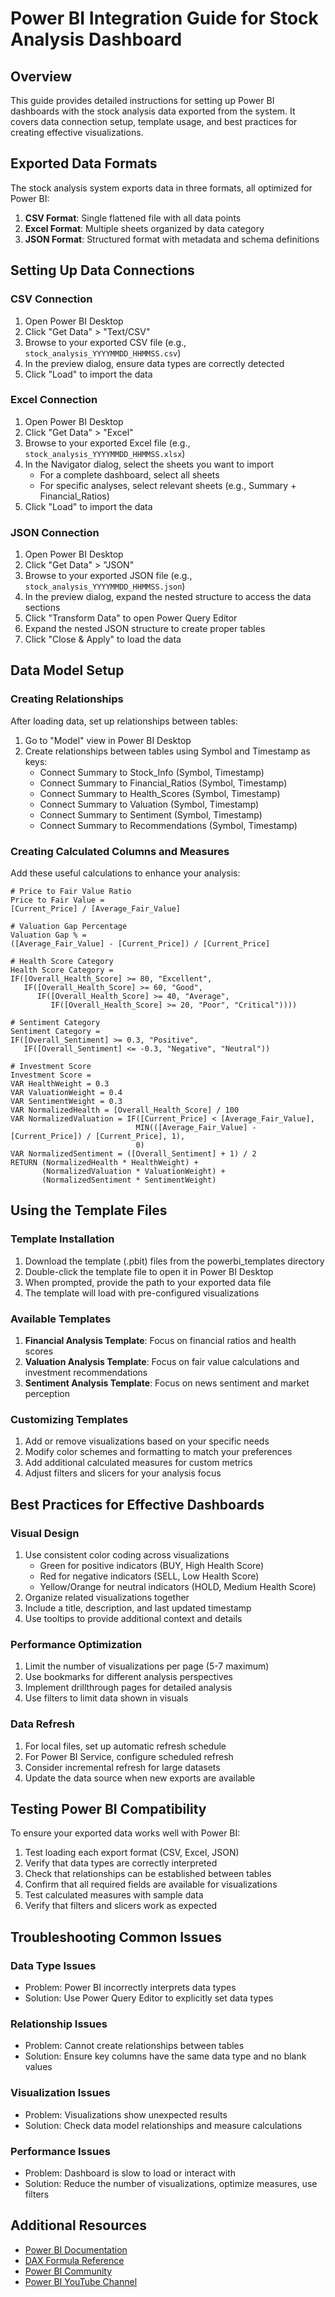 # Power BI Integration Guide for Stock Analysis Dashboard

## Overview
This guide provides detailed instructions for setting up Power BI dashboards with the stock analysis data exported from the system. It covers data connection setup, template usage, and best practices for creating effective visualizations.

## Exported Data Formats
The stock analysis system exports data in three formats, all optimized for Power BI:

1. **CSV Format**: Single flattened file with all data points
2. **Excel Format**: Multiple sheets organized by data category
3. **JSON Format**: Structured format with metadata and schema definitions

## Setting Up Data Connections

### CSV Connection
1. Open Power BI Desktop
2. Click "Get Data" > "Text/CSV"
3. Browse to your exported CSV file (e.g., `stock_analysis_YYYYMMDD_HHMMSS.csv`)
4. In the preview dialog, ensure data types are correctly detected
5. Click "Load" to import the data

### Excel Connection
1. Open Power BI Desktop
2. Click "Get Data" > "Excel"
3. Browse to your exported Excel file (e.g., `stock_analysis_YYYYMMDD_HHMMSS.xlsx`)
4. In the Navigator dialog, select the sheets you want to import
   - For a complete dashboard, select all sheets
   - For specific analyses, select relevant sheets (e.g., Summary + Financial_Ratios)
5. Click "Load" to import the data

### JSON Connection
1. Open Power BI Desktop
2. Click "Get Data" > "JSON"
3. Browse to your exported JSON file (e.g., `stock_analysis_YYYYMMDD_HHMMSS.json`)
4. In the preview dialog, expand the nested structure to access the data sections
5. Click "Transform Data" to open Power Query Editor
6. Expand the nested JSON structure to create proper tables
7. Click "Close & Apply" to load the data

## Data Model Setup

### Creating Relationships
After loading data, set up relationships between tables:

1. Go to "Model" view in Power BI Desktop
2. Create relationships between tables using Symbol and Timestamp as keys:
   - Connect Summary to Stock_Info (Symbol, Timestamp)
   - Connect Summary to Financial_Ratios (Symbol, Timestamp)
   - Connect Summary to Health_Scores (Symbol, Timestamp)
   - Connect Summary to Valuation (Symbol, Timestamp)
   - Connect Summary to Sentiment (Symbol, Timestamp)
   - Connect Summary to Recommendations (Symbol, Timestamp)

### Creating Calculated Columns and Measures
Add these useful calculations to enhance your analysis:

```
# Price to Fair Value Ratio
Price to Fair Value = 
[Current_Price] / [Average_Fair_Value]

# Valuation Gap Percentage
Valuation Gap % = 
([Average_Fair_Value] - [Current_Price]) / [Current_Price]

# Health Score Category
Health Score Category = 
IF([Overall_Health_Score] >= 80, "Excellent", 
   IF([Overall_Health_Score] >= 60, "Good", 
      IF([Overall_Health_Score] >= 40, "Average", 
         IF([Overall_Health_Score] >= 20, "Poor", "Critical"))))

# Sentiment Category
Sentiment Category = 
IF([Overall_Sentiment] >= 0.3, "Positive", 
   IF([Overall_Sentiment] <= -0.3, "Negative", "Neutral"))

# Investment Score
Investment Score = 
VAR HealthWeight = 0.3
VAR ValuationWeight = 0.4
VAR SentimentWeight = 0.3
VAR NormalizedHealth = [Overall_Health_Score] / 100
VAR NormalizedValuation = IF([Current_Price] < [Average_Fair_Value], 
                            MIN(([Average_Fair_Value] - [Current_Price]) / [Current_Price], 1), 
                            0)
VAR NormalizedSentiment = ([Overall_Sentiment] + 1) / 2
RETURN (NormalizedHealth * HealthWeight) + 
       (NormalizedValuation * ValuationWeight) + 
       (NormalizedSentiment * SentimentWeight)
```

## Using the Template Files

### Template Installation
1. Download the template (.pbit) files from the powerbi_templates directory
2. Double-click the template file to open it in Power BI Desktop
3. When prompted, provide the path to your exported data file
4. The template will load with pre-configured visualizations

### Available Templates
1. **Financial Analysis Template**: Focus on financial ratios and health scores
2. **Valuation Analysis Template**: Focus on fair value calculations and investment recommendations
3. **Sentiment Analysis Template**: Focus on news sentiment and market perception

### Customizing Templates
1. Add or remove visualizations based on your specific needs
2. Modify color schemes and formatting to match your preferences
3. Add additional calculated measures for custom metrics
4. Adjust filters and slicers for your analysis focus

## Best Practices for Effective Dashboards

### Visual Design
1. Use consistent color coding across visualizations
   - Green for positive indicators (BUY, High Health Score)
   - Red for negative indicators (SELL, Low Health Score)
   - Yellow/Orange for neutral indicators (HOLD, Medium Health Score)
2. Organize related visualizations together
3. Include a title, description, and last updated timestamp
4. Use tooltips to provide additional context and details

### Performance Optimization
1. Limit the number of visualizations per page (5-7 maximum)
2. Use bookmarks for different analysis perspectives
3. Implement drillthrough pages for detailed analysis
4. Use filters to limit data shown in visuals

### Data Refresh
1. For local files, set up automatic refresh schedule
2. For Power BI Service, configure scheduled refresh
3. Consider incremental refresh for large datasets
4. Update the data source when new exports are available

## Testing Power BI Compatibility

To ensure your exported data works well with Power BI:

1. Test loading each export format (CSV, Excel, JSON)
2. Verify that data types are correctly interpreted
3. Check that relationships can be established between tables
4. Confirm that all required fields are available for visualizations
5. Test calculated measures with sample data
6. Verify that filters and slicers work as expected

## Troubleshooting Common Issues

### Data Type Issues
- Problem: Power BI incorrectly interprets data types
- Solution: Use Power Query Editor to explicitly set data types

### Relationship Issues
- Problem: Cannot create relationships between tables
- Solution: Ensure key columns have the same data type and no blank values

### Visualization Issues
- Problem: Visualizations show unexpected results
- Solution: Check data model relationships and measure calculations

### Performance Issues
- Problem: Dashboard is slow to load or interact with
- Solution: Reduce the number of visualizations, optimize measures, use filters

## Additional Resources
- [Power BI Documentation](https://docs.microsoft.com/en-us/power-bi/)
- [DAX Formula Reference](https://docs.microsoft.com/en-us/dax/dax-function-reference)
- [Power BI Community](https://community.powerbi.com/)
- [Power BI YouTube Channel](https://www.youtube.com/c/MSPowerBI)